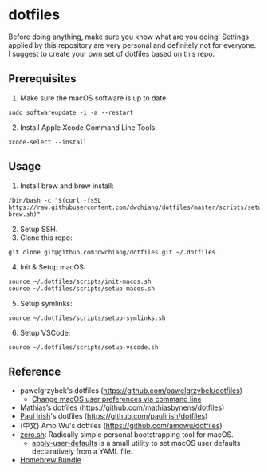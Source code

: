 # dotfiles

Before doing anything, make sure you know what are you doing! Settings applied by this repository are very personal and definitely not for everyone. I suggest to create your own set of dotfiles based on this repo.

## Prerequisites

1. Make sure the macOS software is up to date:

```
sudo softwareupdate -i -a --restart
```

2. Install Apple Xcode Command Line Tools:

```
xcode-select --install
```

## Usage

1. Install brew and brew install:

```
/bin/bash -c "$(curl -fsSL https://raw.githubusercontent.com/dwchiang/dotfiles/master/scripts/setup-brew.sh)" 
```

2. Setup SSH.
3. Clone this repo:

```
git clone git@github.com:dwchiang/dotfiles.git ~/.dotfiles
```

4. Init & Setup macOS:

```
source ~/.dotfiles/scripts/init-macos.sh
source ~/.dotfiles/scripts/setup-macos.sh
```

5. Setup symlinks:

```
source ~/.dotfiles/scripts/setup-symlinks.sh
```

6. Setup VSCode:

```
source ~/.dotfiles/scripts/setup-vscode.sh
```

## Reference

- pawelgrzybek's dotfiles (https://github.com/pawelgrzybek/dotfiles)
  - [Change macOS user preferences via command line](https://pawelgrzybek.com/change-macos-user-preferences-via-command-line/)
- Mathias’s dotfiles (https://github.com/mathiasbynens/dotfiles)
- [Paul Irish](https://www.paulirish.com/)'s dotfiles (https://github.com/paulirish/dotfiles)
- (中文) Amo Wu's dotfiles (https://github.com/amowu/dotfiles) 
- [zero.sh](https://github.com/zero-sh/zero.sh): Radically simple personal bootstrapping tool for macOS.
  - [apply-user-defaults](https://github.com/zero-sh/apply-user-defaults) is a small utility to set macOS user defaults declaratively from a YAML file.
- [Homebrew Bundle](https://github.com/Homebrew/homebrew-bundle)